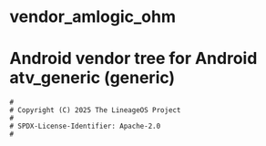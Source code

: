 # vendor_amlogic_ohm
# Android vendor tree for Android atv_generic (generic)

```
#
# Copyright (C) 2025 The LineageOS Project
#
# SPDX-License-Identifier: Apache-2.0
#
```
